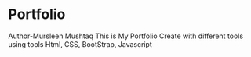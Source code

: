 # Portfolio
Author-Mursleen Mushtaq
This is My Portfolio
Create with different tools
using tools Html, CSS, BootStrap, Javascript
